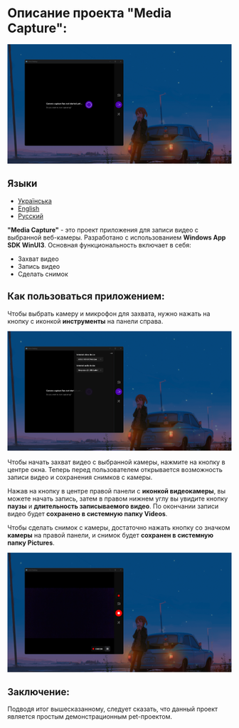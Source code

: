 # Описание проекта "Media Capture":

![](Images/mc_img1.png)

## Языки
- [Українська](./README_UA.md)
- [English](./README.md)
- [Русский](./README_RU.md)

**"Media Capture"** - это проект приложения для записи видео с выбранной веб-камеры. Разработано с использованием **Windows App SDK WinUI3**. Основная функциональность включает в себя:
- Захват видео
- Запись видео
- Сделать снимок

## Как пользоваться приложением:
Чтобы выбрать камеру и микрофон для захвата, нужно нажать на кнопку с иконкой **инструменты** на панели справа.

![](Images/mc_img2.png)

Чтобы начать захват видео с выбранной камеры, нажмите на кнопку в центре окна. Теперь перед пользователем открывается возможность записи видео и сохранения снимков с камеры.

Нажав на кнопку в центре правой панели с **иконкой видеокамеры**, вы можете начать запись, затем в правом нижнем углу вы увидите кнопку **паузы** и **длительность записываемого видео**. По окончании записи видео будет **сохранено в системную папку Videos**.

Чтобы сделать снимок с камеры, достаточно нажать кнопку со значком **камеры** на правой панели, и снимок будет **сохранен в системную папку Pictures**.

![](Images/mc_img3.png)

## Заключение:
Подводя итог вышесказанному, следует сказать, что данный проект является простым демонстрационным pet-проектом.
